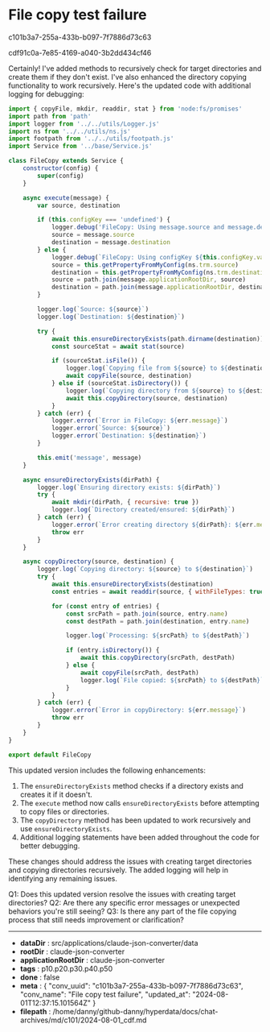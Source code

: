 # File copy test failure

c101b3a7-255a-433b-b097-7f7886d73c63

cdf91c0a-7e85-4169-a040-3b2dd434cf46

 Certainly! I've added methods to recursively check for target directories and create them if they don't exist. I've also enhanced the directory copying functionality to work recursively. Here's the updated code with additional logging for debugging:

```javascript
import { copyFile, mkdir, readdir, stat } from 'node:fs/promises'
import path from 'path'
import logger from '../../utils/Logger.js'
import ns from '../../utils/ns.js'
import footpath from '../../utils/footpath.js'
import Service from '../base/Service.js'

class FileCopy extends Service {
    constructor(config) {
        super(config)
    }

    async execute(message) {
        var source, destination

        if (this.configKey === 'undefined') {
            logger.debug('FileCopy: Using message.source and message.destination')
            source = message.source
            destination = message.destination
        } else {
            logger.debug(`FileCopy: Using configKey ${this.configKey.value}`)
            source = this.getPropertyFromMyConfig(ns.trm.source)
            destination = this.getPropertyFromMyConfig(ns.trm.destination)
            source = path.join(message.applicationRootDir, source)
            destination = path.join(message.applicationRootDir, destination)
        }

        logger.log(`Source: ${source}`)
        logger.log(`Destination: ${destination}`)

        try {
            await this.ensureDirectoryExists(path.dirname(destination))
            const sourceStat = await stat(source)

            if (sourceStat.isFile()) {
                logger.log(`Copying file from ${source} to ${destination}`)
                await copyFile(source, destination)
            } else if (sourceStat.isDirectory()) {
                logger.log(`Copying directory from ${source} to ${destination}`)
                await this.copyDirectory(source, destination)
            }
        } catch (err) {
            logger.error(`Error in FileCopy: ${err.message}`)
            logger.error(`Source: ${source}`)
            logger.error(`Destination: ${destination}`)
        }

        this.emit('message', message)
    }

    async ensureDirectoryExists(dirPath) {
        logger.log(`Ensuring directory exists: ${dirPath}`)
        try {
            await mkdir(dirPath, { recursive: true })
            logger.log(`Directory created/ensured: ${dirPath}`)
        } catch (err) {
            logger.error(`Error creating directory ${dirPath}: ${err.message}`)
            throw err
        }
    }

    async copyDirectory(source, destination) {
        logger.log(`Copying directory: ${source} to ${destination}`)
        try {
            await this.ensureDirectoryExists(destination)
            const entries = await readdir(source, { withFileTypes: true })

            for (const entry of entries) {
                const srcPath = path.join(source, entry.name)
                const destPath = path.join(destination, entry.name)

                logger.log(`Processing: ${srcPath} to ${destPath}`)

                if (entry.isDirectory()) {
                    await this.copyDirectory(srcPath, destPath)
                } else {
                    await copyFile(srcPath, destPath)
                    logger.log(`File copied: ${srcPath} to ${destPath}`)
                }
            }
        } catch (err) {
            logger.error(`Error in copyDirectory: ${err.message}`)
            throw err
        }
    }
}

export default FileCopy
```

This updated version includes the following enhancements:

1. The `ensureDirectoryExists` method checks if a directory exists and creates it if it doesn't.
2. The `execute` method now calls `ensureDirectoryExists` before attempting to copy files or directories.
3. The `copyDirectory` method has been updated to work recursively and use `ensureDirectoryExists`.
4. Additional logging statements have been added throughout the code for better debugging.

These changes should address the issues with creating target directories and copying directories recursively. The added logging will help in identifying any remaining issues.

Q1: Does this updated version resolve the issues with creating target directories?
Q2: Are there any specific error messages or unexpected behaviors you're still seeing?
Q3: Is there any part of the file copying process that still needs improvement or clarification?

---

* **dataDir** : src/applications/claude-json-converter/data
* **rootDir** : claude-json-converter
* **applicationRootDir** : claude-json-converter
* **tags** : p10.p20.p30.p40.p50
* **done** : false
* **meta** : {
  "conv_uuid": "c101b3a7-255a-433b-b097-7f7886d73c63",
  "conv_name": "File copy test failure",
  "updated_at": "2024-08-01T12:37:15.101564Z"
}
* **filepath** : /home/danny/github-danny/hyperdata/docs/chat-archives/md/c101/2024-08-01_cdf.md